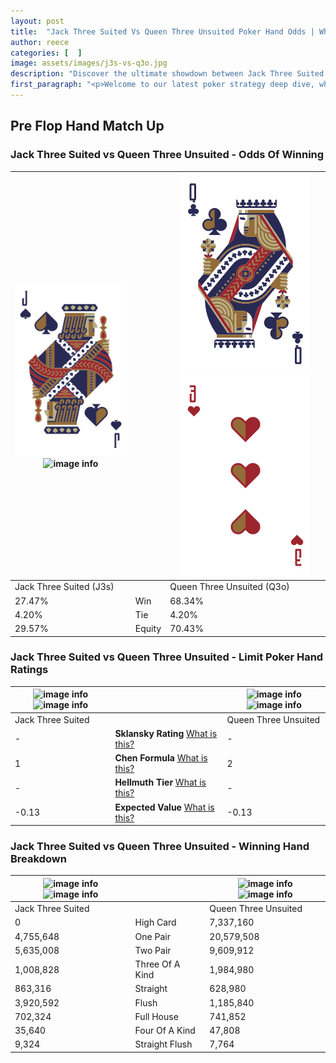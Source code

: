 ```yaml
---
layout: post
title:  "Jack Three Suited Vs Queen Three Unsuited Poker Hand Odds | Which Is The Better Hand In Poker? A Complete Guide"
author: reece
categories: [  ]
image: assets/images/j3s-vs-q3o.jpg
description: "Discover the ultimate showdown between Jack Three Suited and Queen Three Unsuited in poker! Uncover the odds, strategies, and scenarios where one hand triumphs over the other. Get ready to up your poker game with this thrilling analysis."
first_paragraph: "<p>Welcome to our latest poker strategy deep dive, where we're pitting two distinct hands against each other in a high-stakes showdown: Jack Three Suited vs Queen Three Unsuited.</p><p>In the dynamic world of poker, every decision counts, and knowing which hand holds the upper hand is key to your success at the table.</p><p>In this article, we'll dissect these two hands, explore the scenarios where one dominates the other, and equip you with the knowledge to make strategic choices that can tip the odds in your favor.</p><p>Get ready to unravel the intriguing dynamics of these poker hands and elevate your game to new heights.</p>"
---
```




[comment]: # (sp0)

## Pre Flop Hand Match Up

<div class="table hand-ratings" markdown="1"> 



### Jack Three Suited vs Queen Three Unsuited - Odds Of Winning


    
| ![image info](assets/images/hand1/j.png) ![image info](assets/images/hand1/3s.png) |  | ![image info](assets/images/hand2/q.png) ![image info](assets/images/hand2/3o.png) |
| -------- | -------- | -------- |
| Jack Three Suited (J3s) |  | Queen Three Unsuited (Q3o) |
| 27.47% | Win | 68.34% |
| 4.20% | Tie | 4.20% |
| 29.57% | Equity | 70.43% |




[comment]: # (sp1)



### Jack Three Suited vs Queen Three Unsuited - Limit Poker Hand Ratings


    
| ![image info](https://www.riverpairs.com/assets/images/hand1/j.png) ![image info](https://www.riverpairs.com/assets/images/hand1/3s.png) |  | ![image info](https://www.riverpairs.com/assets/images/hand2/q.png) ![image info](https://www.riverpairs.com/assets/images/hand2/3o.png) |
| -------- | -------- | -------- |
| Jack Three Suited |  | Queen Three Unsuited |
| - | **Sklansky Rating** [What is this?](/sklansky-rating-explained) | - |
| 1 | **Chen Formula** [What is this?](/chen-formula-explained) | 2 |
| - | **Hellmuth Tier** [What is this?](/Hellmuth-tier-explained) | - |
| -0.13 | **Expected Value** [What is this?](/expected-value-explained) | -0.13 |




[comment]: # (sp2)



### Jack Three Suited vs Queen Three Unsuited - Winning Hand Breakdown


    
| ![image info](https://www.riverpairs.com/assets/images/hand1/j.png) ![image info](https://www.riverpairs.com/assets/images/hand1/3s.png) |  | ![image info](https://www.riverpairs.com/assets/images/hand2/q.png) ![image info](https://www.riverpairs.com/assets/images/hand2/3o.png) |
| -------- | -------- | -------- |
| Jack Three Suited |  | Queen Three Unsuited |
| 0 | High Card | 7,337,160 |
| 4,755,648 | One Pair | 20,579,508 |
| 5,635,008 | Two Pair | 9,609,912 |
| 1,008,828 | Three Of A Kind | 1,984,980 |
| 863,316 | Straight | 628,980 |
| 3,920,592 | Flush | 1,185,840 |
| 702,324 | Full House | 741,852 |
| 35,640 | Four Of A Kind | 47,808 |
| 9,324 | Straight Flush | 7,764 |




[comment]: # (sp3)



</div>

[comment]: # (sp4)



[comment]: # (sp5)

